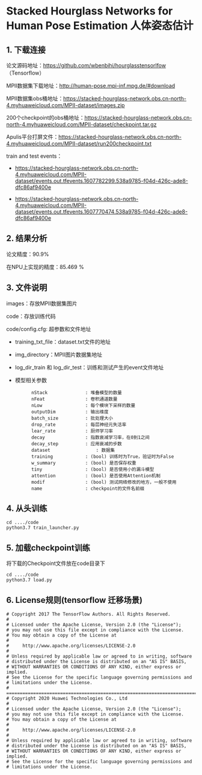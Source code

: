 # Stacked Hourglass Networks for Human Pose Estimation 人体姿态估计

## 1. 下载连接

论文源码地址：https://github.com/wbenbihi/hourglasstensorlfow （Tensorflow）

MPII数据集下载地址：http://human-pose.mpi-inf.mpg.de/#download

MPII数据集obs桶地址：https://stacked-hourglass-network.obs.cn-north-4.myhuaweicloud.com/MPII-dataset/images.zip

200个checkpoint的obs桶地址：https://stacked-hourglass-network.obs.cn-north-4.myhuaweicloud.com/MPII-dataset/checkpoint.tar.gz

Apulis平台打屏文件：https://stacked-hourglass-network.obs.cn-north-4.myhuaweicloud.com/MPII-dataset/run200checkpoint.txt

train and test events：
- https://stacked-hourglass-network.obs.cn-north-4.myhuaweicloud.com/MPII-dataset/events.out.tfevents.1607782299.538a9785-f04d-426c-ade8-dfc86af9400e

- https://stacked-hourglass-network.obs.cn-north-4.myhuaweicloud.com/MPII-dataset/events.out.tfevents.1607770474.538a9785-f04d-426c-ade8-dfc86af9400e

## 2. 结果分析

论文精度：90.9%

在NPU上实现的精度：85.469 %

## 3. 文件说明

images：存放MPII数据集图片

code：存放训练代码

code/config.cfg: 超参数和文件地址
- training_txt_file：dataset.txt文件的地址
- img_directory：MPII图片数据集地址
- log_dir_train 和 log_dir_test：训练和测试产生的event文件地址
- 模型相关参数

			nStack				: 堆叠模型的数量
			nFeat				: 卷积通道数量
			nLow				: 每个模块下采样的数量
			outputDim			: 输出维度
			batch_size			: 批处理大小
			drop_rate			: 每层神经元失活率
			lear_rate			: 厨师学习率
			decay				: 指数衰减学习率，在0到1之间
			decay_step			: 应用衰减的步数			
			dataset			        : 数据集
			training			: (bool) 训练时为True，验证时为False
			w_summary			: (bool) 是否保存权重
			tiny				: (bool) 是否使用小的漏斗模型
			attention			: (bool) 是否使用Attention机制
			modif				: (bool) 测试网络修改的地方，一般不使用
			name				: checkpoint的文件名前缀

## 4. 从头训练

```
cd ..../code
python3.7 train_launcher.py
```
## 5. 加载checkpoint训练

将下载的Checkpoint文件放在code目录下

```
cd ..../code
python3.7 load.py
```

##  6. License规则(tensorflow 迁移场景)
```
# Copyright 2017 The TensorFlow Authors. All Rights Reserved.
#
# Licensed under the Apache License, Version 2.0 (the "License");
# you may not use this file except in compliance with the License.
# You may obtain a copy of the License at
#
#     http://www.apache.org/licenses/LICENSE-2.0
#
# Unless required by applicable law or agreed to in writing, software
# distributed under the License is distributed on an "AS IS" BASIS,
# WITHOUT WARRANTIES OR CONDITIONS OF ANY KIND, either express or implied.
# See the License for the specific language governing permissions and
# limitations under the License.
# ============================================================================
# Copyright 2020 Huawei Technologies Co., Ltd
#
# Licensed under the Apache License, Version 2.0 (the "License");
# you may not use this file except in compliance with the License.
# You may obtain a copy of the License at
#
#     http://www.apache.org/licenses/LICENSE-2.0
#
# Unless required by applicable law or agreed to in writing, software
# distributed under the License is distributed on an "AS IS" BASIS,
# WITHOUT WARRANTIES OR CONDITIONS OF ANY KIND, either express or implied.
# See the License for the specific language governing permissions and
# limitations under the License.
```

